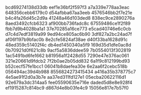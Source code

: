 bcd69274138d33db
eef1e36bf2f597f3
a7a339e778aa3eac
648356cebb6179c0
d54afbba67aa3eeb
4576546bb2f7e21e
b4c4fa26d45c2d9a
41248a46d103ded8
838ec9ce2890276a
8aed3492cfcb6323
af900bb736fadc8c
67559486ce1f2f89
fbb7d9b4028ba1a1
37e70285a16ce773
e5cad40746e6c0cb
d7c4d7edf3819a99
9ed94ce805ac6b90
3df827a2bc24ad7f
af06f197b9bfac0b
8e2cfe5824af38ae
d40f33ba1628d91c
48ed359c51402f4c
db4ed1450340a5f9
169d35d1dfe0ac8d
0b70921d0f621c8b
9acf5a5836ddee59
7b0554013f302819
1ac5491bd6fe1662
b81956a1f2428d55
7290e47e376ac061
321e20661d9fdcb2
7f2b0ae2b05dd832
6a1f9c812199bd93
b52cecf57fe1bcc1
06041b8daefea30e
6e2aa6f2cebc518b
056494ac39d4b988
8556824273415434
a416a35b378775c7
4e5ae91f2d0a3b7e
aa37ed311fd127e1
05ecba20622116d1
92e679a3dc314aa5
fee05590635e716e
daded5d8e8e928f4
ef1915287c814bc9
d867d4e8b03fe4c9
15056e817e7b57f0
